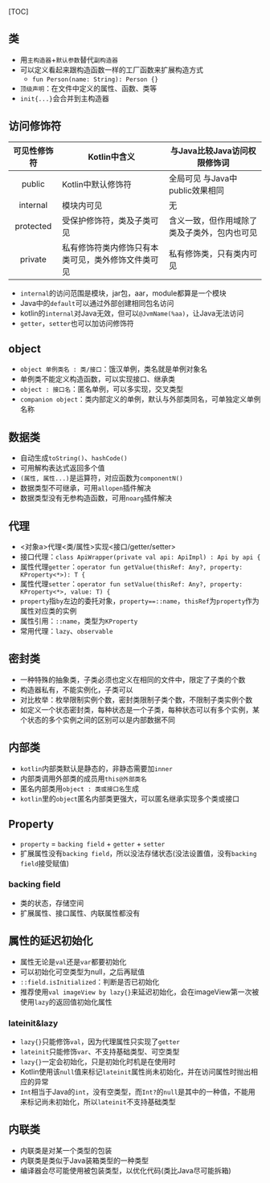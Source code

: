 [TOC]

## 类
* 用`主构造器`+`默认参数`替代`副构造器`
* 可以定义看起来跟构造函数一样的工厂函数来扩展构造方式
	* `fun Person(name: String): Person {}`
* `顶级声明`：在文件中定义的属性、函数、类等
* `init{...}`会合并到主构造器

## 访问修饰符

可见性修饰符 | Kotlin中含义 | 与Java比较Java访问权限修饰词
:---: | --- | ---
public | Kotlin中默认修饰符 | 全局可见 与Java中public效果相同
internal | 模块内可见 | 无
protected | 受保护修饰符，类及子类可见 | 含义一致，但作用域除了类及子类外，包内也可见
private | 私有修饰符类内修饰只有本类可见，类外修饰文件类可见 | 私有修饰类，只有类内可见

* `internal`的访问范围是模块，jar包，aar，module都算是一个模块
* Java中的`default`可以通过外部创建相同包名访问
* kotlin的`internal`对Java无效，但可以`@JvmName(%aa)`，让Java无法访问
* `getter`，`setter`也可以加访问修饰符

## object
* `object 单例类名 : 类/接口`：饿汉单例，类名就是单例对象名
* 单例类不能定义构造函数，可以实现接口、继承类
* `object : 接口名`：匿名单例，可以多实现，交叉类型
* `companion object`：类内部定义的单例，默认与外部类同名，可单独定义单例名称

## 数据类
* 自动生成`toString()`、`hashCode()`
* 可用解构表达式返回多个值
* `(属性, 属性...)`是运算符，对应函数为`componentN()`
* 数据类型不可继承，可用`allopen`插件解决
* 数据类型没有无参构造函数，可用`noarg`插件解决

## 代理
* <对象a>代理<类/属性>实现<接口/getter/setter>
* 接口代理：`class ApiWrapper(private val api: ApiImpl) : Api by api {`
* 属性代理`getter`：`operator fun getValue(thisRef: Any?, property: KProperty<*>): T {`
* 属性代理`setter`：`operator fun setValue(thisRef: Any?, property: KProperty<*>, value: T) {`
* `property`指`by`左边的委托对象，`property==::name`，`thisRef`为`property`作为属性对应类的实例
* 属性引用：`::name`，类型为`KProperty`
* 常用代理：`lazy`、`observable`

## 密封类
* 一种特殊的抽象类，子类必须也定义在相同的文件中，限定了子类的个数
* 构造器私有，不能实例化，子类可以
* 对比枚举：枚举限制实例个数，密封类限制子类个数，不限制子类实例个数
* 如定义一个状态密封类，每种状态是一个子类，每种状态可以有多个实例，某个状态的多个实例之间的区别可以是内部数据不同

## 内部类
* `kotlin`内部类默认是静态的，非静态需要加`inner`
* 内部类调用外部类的成员用`this@外部类名`
* 匿名内部类用`object : 类或接口名`生成
* `kotlin`里的`object`匿名内部类更强大，可以匿名继承实现多个类或接口

## Property
* `property` = `backing field` + `getter` + `setter`
* 扩展属性没有`backing field`，所以没法存储状态(没法设置值，没有`backing field`接受赋值)

### backing field
* 类的状态，存储空间
* 扩展属性、接口属性、内联属性都没有

## 属性的延迟初始化
* 属性无论是`val`还是`var`都要初始化
* 可以初始化可空类型为null，之后再赋值
* `::field.isInitialized`：判断是否已初始化
* 推荐使用`val imageView by lazy{}`来延迟初始化，会在imageView第一次被使用`lazy`的返回值初始化属性

### lateinit&lazy
* `lazy{}`只能修饰`val`，因为代理属性只实现了`getter`
* `lateinit`只能修饰`var`、不支持基础类型、可空类型
* `lazy{}`一定会初始化，只是初始化时机是在使用时
* Kotlin使用该`null`值来标记`lateinit`属性尚未初始化，并在访问属性时抛出相应的异常
* `Int`相当于Java的`int`，没有空类型，而`Int?`的`null`是其中的一种值，不能用来标记尚未初始化，所以`lateinit`不支持基础类型

## 内联类
* 内联类是对某一个类型的包装
* 内联类是类似于Java装箱类型的一种类型
* 编译器会尽可能使用被包装类型，以优化代码(类比Java尽可能拆箱)